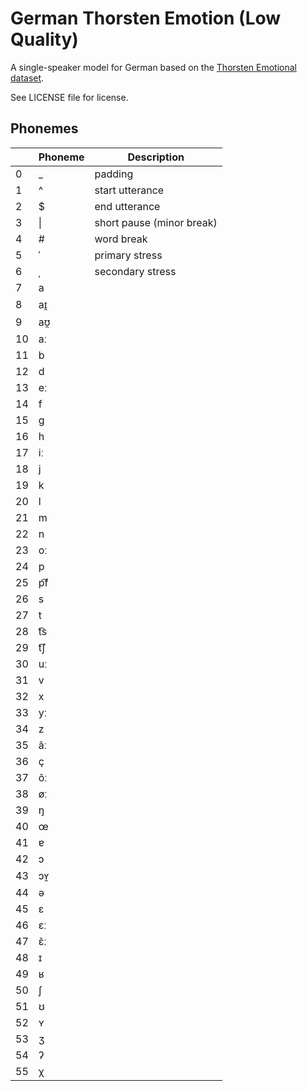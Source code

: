# German Thorsten Emotion (Low Quality)

A single-speaker model for German based on the [Thorsten Emotional dataset](http://www.openslr.org/110/).

See LICENSE file for license.


## Phonemes

<table><thead><th>&nbsp;</th><th>Phoneme</th><th>Description</th></thead>
<tr>
<td> 0 </td>
<td> _ </td>
<td> padding </td>
</tr>
<tr>
<td> 1 </td>
<td> ^ </td>
<td> start utterance </td>
</tr>
<tr>
<td> 2 </td>
<td> $ </td>
<td> end utterance </td>
</tr>
<tr>
<td> 3 </td>
<td> | </td>
<td> short pause (minor break) </td>
</tr>
<tr>
<td> 4 </td>
<td> # </td>
<td> word break </td>
</tr>
<tr>
<td> 5 </td>
<td> ˈ </td>
<td> primary stress </td>
</tr>
<tr>
<td> 6 </td>
<td> ˌ </td>
<td> secondary stress </td>
</tr>
<tr>
<td> 7 </td>
<td> a </td>
<td>  </td>
</tr>
<tr>
<td> 8 </td>
<td> aɪ̯ </td>
<td>  </td>
</tr>
<tr>
<td> 9 </td>
<td> aʊ̯ </td>
<td>  </td>
</tr>
<tr>
<td> 10 </td>
<td> aː </td>
<td>  </td>
</tr>
<tr>
<td> 11 </td>
<td> b </td>
<td>  </td>
</tr>
<tr>
<td> 12 </td>
<td> d </td>
<td>  </td>
</tr>
<tr>
<td> 13 </td>
<td> eː </td>
<td>  </td>
</tr>
<tr>
<td> 14 </td>
<td> f </td>
<td>  </td>
</tr>
<tr>
<td> 15 </td>
<td> g </td>
<td>  </td>
</tr>
<tr>
<td> 16 </td>
<td> h </td>
<td>  </td>
</tr>
<tr>
<td> 17 </td>
<td> iː </td>
<td>  </td>
</tr>
<tr>
<td> 18 </td>
<td> j </td>
<td>  </td>
</tr>
<tr>
<td> 19 </td>
<td> k </td>
<td>  </td>
</tr>
<tr>
<td> 20 </td>
<td> l </td>
<td>  </td>
</tr>
<tr>
<td> 21 </td>
<td> m </td>
<td>  </td>
</tr>
<tr>
<td> 22 </td>
<td> n </td>
<td>  </td>
</tr>
<tr>
<td> 23 </td>
<td> oː </td>
<td>  </td>
</tr>
<tr>
<td> 24 </td>
<td> p </td>
<td>  </td>
</tr>
<tr>
<td> 25 </td>
<td> p͡f </td>
<td>  </td>
</tr>
<tr>
<td> 26 </td>
<td> s </td>
<td>  </td>
</tr>
<tr>
<td> 27 </td>
<td> t </td>
<td>  </td>
</tr>
<tr>
<td> 28 </td>
<td> t͡s </td>
<td>  </td>
</tr>
<tr>
<td> 29 </td>
<td> t͡ʃ </td>
<td>  </td>
</tr>
<tr>
<td> 30 </td>
<td> uː </td>
<td>  </td>
</tr>
<tr>
<td> 31 </td>
<td> v </td>
<td>  </td>
</tr>
<tr>
<td> 32 </td>
<td> x </td>
<td>  </td>
</tr>
<tr>
<td> 33 </td>
<td> yː </td>
<td>  </td>
</tr>
<tr>
<td> 34 </td>
<td> z </td>
<td>  </td>
</tr>
<tr>
<td> 35 </td>
<td> ãː </td>
<td>  </td>
</tr>
<tr>
<td> 36 </td>
<td> ç </td>
<td>  </td>
</tr>
<tr>
<td> 37 </td>
<td> õː </td>
<td>  </td>
</tr>
<tr>
<td> 38 </td>
<td> øː </td>
<td>  </td>
</tr>
<tr>
<td> 39 </td>
<td> ŋ </td>
<td>  </td>
</tr>
<tr>
<td> 40 </td>
<td> œ </td>
<td>  </td>
</tr>
<tr>
<td> 41 </td>
<td> ɐ </td>
<td>  </td>
</tr>
<tr>
<td> 42 </td>
<td> ɔ </td>
<td>  </td>
</tr>
<tr>
<td> 43 </td>
<td> ɔʏ̯ </td>
<td>  </td>
</tr>
<tr>
<td> 44 </td>
<td> ə </td>
<td>  </td>
</tr>
<tr>
<td> 45 </td>
<td> ɛ </td>
<td>  </td>
</tr>
<tr>
<td> 46 </td>
<td> ɛː </td>
<td>  </td>
</tr>
<tr>
<td> 47 </td>
<td> ɛ̃ː </td>
<td>  </td>
</tr>
<tr>
<td> 48 </td>
<td> ɪ </td>
<td>  </td>
</tr>
<tr>
<td> 49 </td>
<td> ʁ </td>
<td>  </td>
</tr>
<tr>
<td> 50 </td>
<td> ʃ </td>
<td>  </td>
</tr>
<tr>
<td> 51 </td>
<td> ʊ </td>
<td>  </td>
</tr>
<tr>
<td> 52 </td>
<td> ʏ </td>
<td>  </td>
</tr>
<tr>
<td> 53 </td>
<td> ʒ </td>
<td>  </td>
</tr>
<tr>
<td> 54 </td>
<td> ʔ </td>
<td>  </td>
</tr>
<tr>
<td> 55 </td>
<td> χ </td>
<td>  </td>
</tr>
</table>
